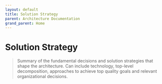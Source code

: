 ```yaml
---
layout: default
title: Solution Strategy
parent: Architecture Documentation
grand_parent: Home
---
```


# Solution Strategy

> Summary of the fundamental decisions and solution strategies that shape the architecture. Can include technology, top-level decomposition, approaches to achieve top quality goals and relevant organizational decisions.